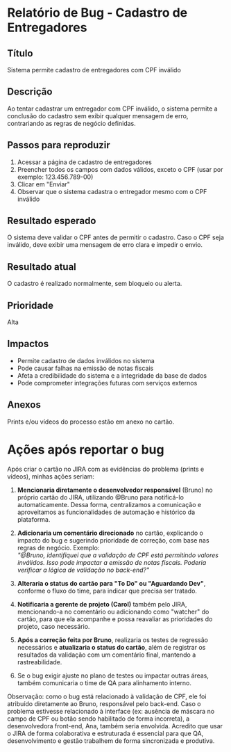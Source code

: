 # Relatório de Bug - Cadastro de Entregadores

## Título
Sistema permite cadastro de entregadores com CPF inválido

## Descrição
Ao tentar cadastrar um entregador com CPF inválido, o sistema permite a conclusão do cadastro sem exibir qualquer mensagem de erro, contrariando as regras de negócio definidas.

## Passos para reproduzir
1. Acessar a página de cadastro de entregadores
2. Preencher todos os campos com dados válidos, exceto o CPF (usar por exemplo: 123.456.789-00)
3. Clicar em "Enviar"
4. Observar que o sistema cadastra o entregador mesmo com o CPF inválido

## Resultado esperado
O sistema deve validar o CPF antes de permitir o cadastro. Caso o CPF seja inválido, deve exibir uma mensagem de erro clara e impedir o envio.

## Resultado atual
O cadastro é realizado normalmente, sem bloqueio ou alerta.

## Prioridade
Alta

## Impactos
- Permite cadastro de dados inválidos no sistema
- Pode causar falhas na emissão de notas fiscais
- Afeta a credibilidade do sistema e a integridade da base de dados
- Pode comprometer integrações futuras com serviços externos

## Anexos
Prints e/ou vídeos do processo estão em anexo no cartão.

# Ações após reportar o bug

Após criar o cartão no JIRA com as evidências do problema (prints e vídeos), minhas ações seriam:

1. **Mencionaria diretamente o desenvolvedor responsável** (Bruno) no próprio cartão do JIRA, utilizando @Bruno para notificá-lo automaticamente. Dessa forma, centralizamos a comunicação e aproveitamos as funcionalidades de automação e histórico da plataforma.

2. **Adicionaria um comentário direcionado** no cartão, explicando o impacto do bug e sugerindo prioridade de correção, com base nas regras de negócio. Exemplo:  
   *"@Bruno, identifiquei que a validação de CPF está permitindo valores inválidos. Isso pode impactar a emissão de notas fiscais. Poderia verificar a lógica de validação no back-end?"*

3. **Alteraria o status do cartão para "To Do" ou "Aguardando Dev"**, conforme o fluxo do time, para indicar que precisa ser tratado.

4. **Notificaria a gerente de projeto (Carol)** também pelo JIRA, mencionando-a no comentário ou adicionando como "watcher" do cartão, para que ela acompanhe e possa reavaliar as prioridades do projeto, caso necessário.

5. **Após a correção feita por Bruno**, realizaria os testes de regressão necessários e **atualizaria o status do cartão**, além de registrar os resultados da validação com um comentário final, mantendo a rastreabilidade.

6. Se o bug exigir ajuste no plano de testes ou impactar outras áreas, também comunicaria o time de QA para alinhamento interno.

Observação: como o bug está relacionado à validação de CPF, ele foi atribuído diretamente ao Bruno, responsável pelo back-end. Caso o problema estivesse relacionado à interface (ex: ausência de máscara no campo de CPF ou botão sendo habilitado de forma incorreta), a desenvolvedora front-end, Ana, também seria envolvida.
Acredito que usar o JIRA de forma colaborativa e estruturada é essencial para que QA, desenvolvimento e gestão trabalhem de forma sincronizada e produtiva.

